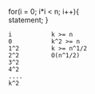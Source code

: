 for(i = 0; i*i < n; i++){     
    statement;
}

    i           k >= n
    0           k^2 >= n
    1^2         k >= n^1/2
    2^2         O(n^1/2)
    3^2
    4^2
    ....
    k^2

